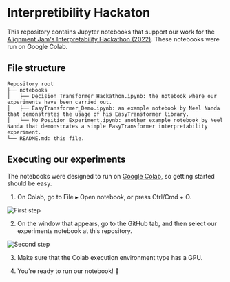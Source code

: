 # Interpretibility Hackaton

This repository contains Jupyter notebooks that support our work for the [Alignment Jam's Interpretability Hackathon (2022)](https://forum.effectivealtruism.org/posts/vxLrFdrqRPdaHJwgs/join-the-interpretability-research-hackathon). These notebooks were run on Google Colab.

## File structure

```
Repository root
├── notebooks
│   ├── Decision_Transformer_Hackathon.ipynb: the notebook where our experiments have been carried out.
│   ├── EasyTransformer_Demo.ipynb: an example notebook by Neel Nanda that demonstrates the usage of his EasyTransformer library.
│   └── No_Position_Experiment.ipynb: another example notebook by Neel Nanda that demonstrates a simple EasyTransformer interpretability experiment.
└── README.md: this file.
```

## Executing our experiments

The notebooks were designed to run on [Google Colab](https://colab.research.google.com), so getting started should be easy.

1. On Colab, go to File ▸ Open notebook, or press Ctrl/Cmd + O.

![First step](https://user-images.githubusercontent.com/7822554/201521709-d03a763e-6902-4cce-9fbe-2569f233fd99.png)

2. On the window that appears, go to the GitHub tab, and then select our experiments notebook at this repository.

![Second step](https://user-images.githubusercontent.com/7822554/201522012-9496627b-886e-456a-b359-a596f5635f5a.png)

3. Make sure that the Colab execution environment type has a GPU.

4. You're ready to run our notebook! 🎉
